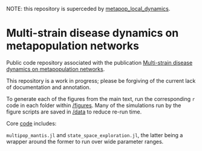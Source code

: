 NOTE: this repository is superceded by [metapop_local_dynamics](https://github.com/mjsmith037/metapop_local_dynamics).

# Multi-strain disease dynamics on metapopulation networks

Public code repository associated with the publication [Multi-strain disease dynamics on metapopulation networks](https://www.authorea.com/users/251349/articles/339827-multi-strain-disease-dynamics-on-metapopulation-networks).

This repository is a work in progress; please be forgiving of the current lack of documentation and annotation.

To generate each of the figures from the main text, run the corresponding `r` code in each folder within [/figures](./figures). Many of the simulations run by the figure scripts are saved in [/data](./data) to reduce re-run time.

Core [code](./code) includes:

`multipop_mantis.jl` and `state_space_exploration.jl`, the latter being a wrapper around the former to run over wide parameter ranges.
